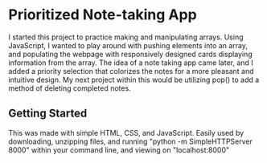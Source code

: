 # Prioritized Note-taking App

I started this project to practice making and manipulating arrays. Using JavaScript, I wanted to play around with pushing elements into an array, and populating the webpage with responsively designed cards displaying information from the array. The idea of a note taking app came later, and I added a priority selection that colorizes the notes for a more pleasant and intuitive design. My next project within this would be utilizing pop() to add a method of deleting completed notes.

## Getting Started

This was made with simple HTML, CSS, and JavaScript. Easily used by downloading, unzipping files, and running "python -m SimpleHTTPServer 8000" within your command line, and viewing on "localhost:8000"
